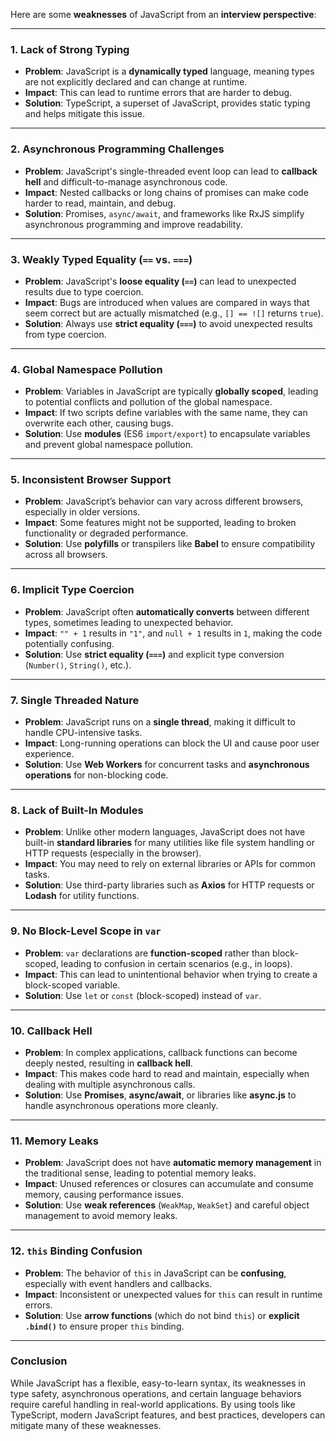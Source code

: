 
Here are some **weaknesses** of JavaScript from an **interview perspective**:

---

### **1. Lack of Strong Typing**

- **Problem**: JavaScript is a **dynamically typed** language, meaning types are not explicitly declared and can change at runtime.
- **Impact**: This can lead to runtime errors that are harder to debug.
- **Solution**: TypeScript, a superset of JavaScript, provides static typing and helps mitigate this issue.

---

### **2. Asynchronous Programming Challenges**

- **Problem**: JavaScript's single-threaded event loop can lead to **callback hell** and difficult-to-manage asynchronous code.
- **Impact**: Nested callbacks or long chains of promises can make code harder to read, maintain, and debug.
- **Solution**: Promises, `async/await`, and frameworks like RxJS simplify asynchronous programming and improve readability.

---

### **3. Weakly Typed Equality (`==` vs. `===`)**

- **Problem**: JavaScript's **loose equality (`==`)** can lead to unexpected results due to type coercion.
- **Impact**: Bugs are introduced when values are compared in ways that seem correct but are actually mismatched (e.g., `[] == ![]` returns `true`).
- **Solution**: Always use **strict equality (`===`)** to avoid unexpected results from type coercion.

---

### **4. Global Namespace Pollution**

- **Problem**: Variables in JavaScript are typically **globally scoped**, leading to potential conflicts and pollution of the global namespace.
- **Impact**: If two scripts define variables with the same name, they can overwrite each other, causing bugs.
- **Solution**: Use **modules** (ES6 `import/export`) to encapsulate variables and prevent global namespace pollution.

---

### **5. Inconsistent Browser Support**

- **Problem**: JavaScript’s behavior can vary across different browsers, especially in older versions.
- **Impact**: Some features might not be supported, leading to broken functionality or degraded performance.
- **Solution**: Use **polyfills** or transpilers like **Babel** to ensure compatibility across all browsers.

---

### **6. Implicit Type Coercion**

- **Problem**: JavaScript often **automatically converts** between different types, sometimes leading to unexpected behavior.
- **Impact**: `"" + 1` results in `"1"`, and `null + 1` results in `1`, making the code potentially confusing.
- **Solution**: Use **strict equality (`===`)** and explicit type conversion (`Number()`, `String()`, etc.).

---

### **7. Single Threaded Nature**

- **Problem**: JavaScript runs on a **single thread**, making it difficult to handle CPU-intensive tasks.
- **Impact**: Long-running operations can block the UI and cause poor user experience.
- **Solution**: Use **Web Workers** for concurrent tasks and **asynchronous operations** for non-blocking code.

---

### **8. Lack of Built-In Modules**

- **Problem**: Unlike other modern languages, JavaScript does not have built-in **standard libraries** for many utilities like file system handling or HTTP requests (especially in the browser).
- **Impact**: You may need to rely on external libraries or APIs for common tasks.
- **Solution**: Use third-party libraries such as **Axios** for HTTP requests or **Lodash** for utility functions.

---

### **9. No Block-Level Scope in `var`**

- **Problem**: `var` declarations are **function-scoped** rather than block-scoped, leading to confusion in certain scenarios (e.g., in loops).
- **Impact**: This can lead to unintentional behavior when trying to create a block-scoped variable.
- **Solution**: Use `let` or `const` (block-scoped) instead of `var`.

---

### **10. Callback Hell**

- **Problem**: In complex applications, callback functions can become deeply nested, resulting in **callback hell**.
- **Impact**: This makes code hard to read and maintain, especially when dealing with multiple asynchronous calls.
- **Solution**: Use **Promises**, **async/await**, or libraries like **async.js** to handle asynchronous operations more cleanly.

---

### **11. Memory Leaks**

- **Problem**: JavaScript does not have **automatic memory management** in the traditional sense, leading to potential memory leaks.
- **Impact**: Unused references or closures can accumulate and consume memory, causing performance issues.
- **Solution**: Use **weak references** (`WeakMap`, `WeakSet`) and careful object management to avoid memory leaks.

---

### **12. `this` Binding Confusion**

- **Problem**: The behavior of `this` in JavaScript can be **confusing**, especially with event handlers and callbacks.
- **Impact**: Inconsistent or unexpected values for `this` can result in runtime errors.
- **Solution**: Use **arrow functions** (which do not bind `this`) or **explicit `.bind()`** to ensure proper `this` binding.

---

### **Conclusion**

While JavaScript has a flexible, easy-to-learn syntax, its weaknesses in type safety, asynchronous operations, and certain language behaviors require careful handling in real-world applications. By using tools like TypeScript, modern JavaScript features, and best practices, developers can mitigate many of these weaknesses.


